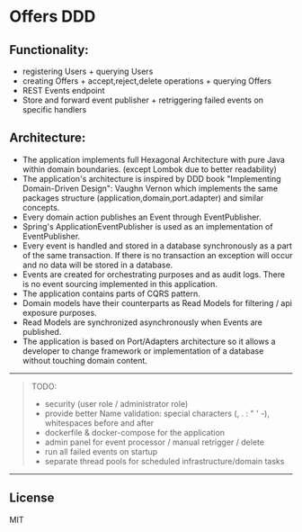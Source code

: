 # Offers DDD

Functionality:
----
- registering Users + querying Users
- creating Offers + accept,reject,delete operations + querying Offers
- REST Events endpoint
- Store and forward event publisher + retriggering failed events on specific handlers

Architecture:
----
- The application implements full Hexagonal Architecture with pure Java within domain boundaries. (except Lombok due to better readability)
- The application's architecture is inspired by DDD book "Implementing Domain-Driven Design": Vaughn Vernon which implements the same packages structure (application,domain,port.adapter) and similar concepts.
- Every domain action publishes an Event through EventPublisher.
- Spring's ApplicationEventPublisher is used as an implementation of EventPublisher.
- Every event is handled and stored in a database synchronously as a part of the same transaction.  If there is no transaction an exception will occur and no data will be stored in a database.
- Events are created for orchestrating purposes and as audit logs. There is no event sourcing implemented in this application.
- The application contains parts of CQRS pattern.
- Domain models have their counterparts as Read Models for filtering / api exposure purposes.
- Read Models are synchronized asynchronously when Events are published.
- The application is based on Port/Adapters architecture so it allows a developer to change framework or implementation of a database without touching domain content.

----

> TODO:
> - security (user role / administrator role)
> - provide better Name validation: special characters (, . : " ' -), whitespaces before and after
> - dockerfile & docker-compose for the application 
> - admin panel for event processor / manual retrigger / delete
> - run all failed events on startup
> - separate thread pools for scheduled infrastructure/domain tasks 

----

License
----

MIT

